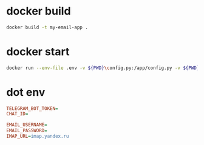 # docker build

```sh
docker build -t my-email-app .
```

# docker start

```sh
docker run --env-file .env -v ${PWD}\config.py:/app/config.py -v ${PWD}\ticket_statuses.json:/app/ticket_statuses.json my-email-app
```

# dot env

```ini
TELEGRAM_BOT_TOKEN=
CHAT_ID=

EMAIL_USERNAME=
EMAIL_PASSWORD=
IMAP_URL=imap.yandex.ru
```
